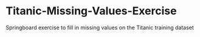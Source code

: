 # Titanic-Missing-Values-Exercise
Springboard exercise to fill in missing values on the Titanic training dataset
